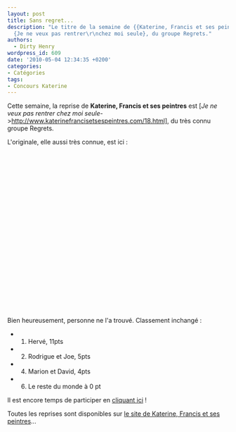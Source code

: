 ```yaml
---
layout: post
title: Sans regret...
description: "Le titre de la semaine de {{Katerine, Francis et ses peintres}} est
  {Je ne veux pas rentrer\r\nchez moi seule}, du groupe Regrets."
authors:
  - Dirty Henry
wordpress_id: 609
date: '2010-05-04 12:34:35 +0200'
categories:
- Catégories
tags:
- Concours Katerine
---
```

Cette semaine, la reprise de __Katerine, Francis et ses peintres__ est [*Je ne veux pas rentrer
chez moi seule*->http://www.katerinefrancisetsespeintres.com/18.html], du très connu groupe Regrets.

L'originale, elle aussi très connue, est ici :

<object width="480" height="360"><param name="movie" value="http://www.dailymotion.com/swf/video/x63jh1"></param><param name="allowFullScreen" value="true"></param><param name="allowScriptAccess" value="always"></param><embed type="application/x-shockwave-flash" src="http://www.dailymotion.com/swf/video/x63jh1" width="480" height="360" allowfullscreen="true" allowscriptaccess="always"></embed></object>

Bien heureusement, personne ne l'a trouvé. Classement inchangé :

- 1. Hervé, 11pts
- 2. Rodrigue et Joe, 5pts
- 4. Marion et David, 4pts
- 6. Le reste du monde à 0 pt

Il est encore temps de participer en [cliquant ici](569) !

Toutes les reprises sont disponibles sur [le site de Katerine, Francis et ses peintres](http://www.katerinefrancisetsespeintres.com/)...
